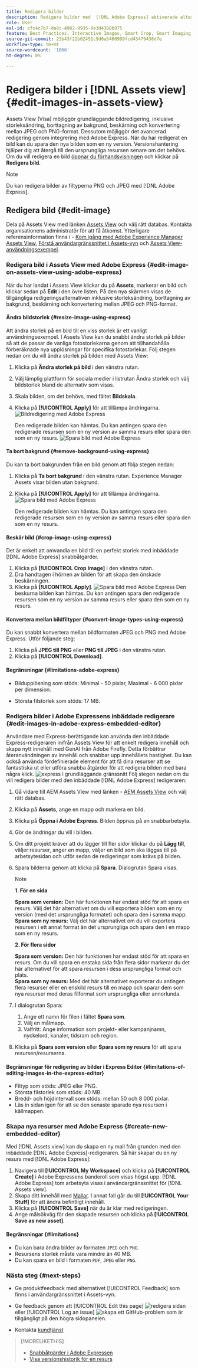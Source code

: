 ```yaml
---
title: Redigera bilder
description: Redigera bilder med  [!DNL Adobe Express] aktiverade alternativ och spara uppdaterade bilder som versioner.
role: User
exl-id: cfc4c7b7-da8c-4902-9935-0e3d4388b975
feature: Best Practices, Interactive Images, Smart Crop, Smart Imaging
source-git-commit: 23b43f22b62451c9d0a5460999fcd43479438d7e
workflow-type: tm+mt
source-wordcount: '1066'
ht-degree: 0%

---
```


# Redigera bilder i [!DNL Assets view] {#edit-images-in-assets-view}

Assets View (Visa) möjliggör grundläggande bildredigering, inklusive storleksändring, borttagning av bakgrund, beskärning och konvertering mellan JPEG och PNG-format. Dessutom möjliggör det avancerad redigering genom integrering med Adobe Express. När du har redigerat en bild kan du spara den nya bilden som en ny version. Versionshantering hjälper dig att återgå till den ursprungliga resursen senare om det behövs. Om du vill redigera en bild [öppnar du förhandsvisningen](https://experienceleague.adobe.com/en/docs/experience-manager-assets-essentials/help/navigate-view#preview-assets) och klickar på **Redigera bild**.

>[!NOTE]
>
>Du kan redigera bilder av filtyperna PNG och JPEG med [!DNL Adobe Express].

<!--The editing actions that are available are Spot healing, Crop and straighten, Resize image, and Adjust image.-->

## Redigera bild {#edit-image}

Dela på Assets View med länken [Assets View](https://experience.adobe.com/#/assets) och välj rätt databas. Kontakta organisationens administratör för att få åtkomst.
Ytterligare referensinformation finns i - [Kom igång med Adobe Experience Manager Assets View](https://experienceleague.adobe.com/en/docs/experience-manager-cloud-service/content/assets/assets-view/get-started-assets-view), [Förstå användargränssnittet i Assets-vyn](https://experienceleague.adobe.com/en/docs/experience-manager-cloud-service/content/assets/assets-view/navigate-assets-view#understand-interface-navigation) och [Assets View-användningsexempel](https://experienceleague.adobe.com/en/docs/experience-manager-cloud-service/content/assets/assets-view/get-started-assets-view#use-cases).
<!--
>[!CONTEXTUALHELP]
>id="assets_express_integration"
>title="Adobe Express Integration"
>abstract="Easy and intuitive image-editing tools powered by Adobe Express available directly within AEM Assets to increase content reuse and accelerate content velocity."-->

### Redigera bild i Assets View med Adobe Express {#edit-image-on-assets-view-using-adobe-express}

När du har landat i Assets View klickar du på **Assets**, markerar en bild och klickar sedan på **Edit** i den övre listen. På den nya skärmen visas de tillgängliga redigeringsalternativen inklusive storleksändring, borttagning av bakgrund, beskärning och konvertering mellan JPEG och PNG-format.

#### Ändra bildstorlek {#resize-image-using-express}

Att ändra storlek på en bild till en viss storlek är ett vanligt användningsexempel. I Assets View kan du snabbt ändra storlek på bilder så att de passar de vanliga fotostorlekarna genom att tillhandahålla förberäknade nya upplösningar för specifika fotostorlekar. Följ stegen nedan om du vill ändra storlek på bilden med Assets View:

1. Klicka på **Ändra storlek på bild** i den vänstra rutan.
1. Välj lämplig plattform för sociala medier i listrutan Ändra storlek och välj bildstorlek bland de alternativ som visas.
1. Skala bilden, om det behövs, med fältet **Bildskala**.
1. Klicka på **[!UICONTROL Apply]** för att tillämpa ändringarna.
   ![Bildredigering med Adobe Express](assets/adobe-express-resize-image.png)

   Den redigerade bilden kan hämtas. Du kan antingen spara den redigerade resursen som en ny version av samma resurs eller spara den som en ny resurs.
   ![Spara bild med Adobe Express](assets/adobe-express-resize-save.png)

#### Ta bort bakgrund {#remove-background-using-express}

Du kan ta bort bakgrunden från en bild genom att följa stegen nedan:

1. Klicka på **Ta bort bakgrund** i den vänstra rutan. Experience Manager Assets visar bilden utan bakgrund.
1. Klicka på **[!UICONTROL Apply]** för att tillämpa ändringarna.
   ![Spara bild med Adobe Express](assets/adobe-express-remove-background.png)

   Den redigerade bilden kan hämtas. Du kan antingen spara den redigerade resursen som en ny version av samma resurs eller spara den som en ny resurs.

#### Beskär bild {#crop-image-using-express}

Det är enkelt att omvandla en bild till en perfekt storlek med inbäddade [!DNL Adobe Express] snabbåtgärder.

1. Klicka på **[!UICONTROL Crop Image]** i den vänstra rutan.
2. Dra handtagen i hörnen av bilden för att skapa den önskade beskärningen.
3. Klicka på **[!UICONTROL Apply]**.
   ![Spara bild med Adobe Express](assets/adobe-express-crop-image.png)
Den beskurna bilden kan hämtas. Du kan antingen spara den redigerade resursen som en ny version av samma resurs eller spara den som en ny resurs.

#### Konvertera mellan bildfiltyper {#convert-image-types-using-express}

Du kan snabbt konvertera mellan bildformaten JPEG och PNG med Adobe Express. Utför följande steg:

1. Klicka på **JPEG till PNG** eller **PNG till JPEG** i den vänstra rutan.
   <!--![Convert to PNG with Adobe Express](/help/using/assets/adobe-express-convert-image.png)-->
1. Klicka på **[!UICONTROL Download]**.

#### Begränsningar {#limitations-adobe-express}

* Bildupplösning som stöds: Minimal - 50 pixlar, Maximal - 6 000 pixlar per dimension.

* Största filstorlek som stöds: 17 MB.

### Redigera bilder i Adobe Expressens inbäddade redigerare {#edit-images-in-adobe-express-embedded-editor}

Användare med Express-berättigande kan använda den inbäddade Express-redigeraren inifrån Assets View för att enkelt redigera innehåll och skapa nytt innehåll med GenAI från Adobe Firefly. Detta förbättrar återanvändningen av innehåll och snabbar upp innehållets hastighet. Du kan också använda fördefinierade element för att få dina resurser att se fantastiska ut eller utföra snabba åtgärder för att redigera bilden med bara några klick.
![express i grundläggande gränssnitt](/help/assets/assets/express-in-essentials-ui.jpg)
Följ stegen nedan om du vill redigera bilder med den inbäddade [!DNL Adobe Express] redigeraren:

1. Gå vidare till AEM Assets View med länken - [AEM Assets View](https://experience.adobe.com/#/assets) och välj rätt databas.
1. Klicka på **Assets**, ange en mapp och markera en bild.
1. Klicka på **Öppna i Adobe Express**. Bilden öppnas på en snabbarbetsyta.
1. Gör de ändringar du vill i bilden.
1. Om ditt projekt kräver att du lägger till fler sidor klickar du på **Lägg till**, väljer resurser, anger en mapp, väljer en bild som ska läggas till på arbetsytesidan och utför sedan de redigeringar som krävs på bilden.
1. Spara bilderna genom att klicka på **Spara**. Dialogrutan Spara visas.

   >[!NOTE]
   >
   > **1. För en sida**
   >
   > **Spara som version:** Den här funktionen har endast stöd för att spara en resurs. Välj det här alternativet om du vill exportera bilden som en ny version (med det ursprungliga formatet) och spara den i samma mapp.
   > **Spara som ny resurs:** Välj det här alternativet om du vill exportera resursen i ett annat format än det ursprungliga och spara den i en mapp som en ny resurs.
   >  
   > **2. För flera sidor**
   >
   > **Spara som version:** Den här funktionen har endast stöd för att spara en resurs. Om du vill spara en enstaka sida från flera sidor markerar du det här alternativet för att spara resursen i dess ursprungliga format och plats.\
   > **Spara som ny resurs:** Med det här alternativet exporterar du antingen flera resurser eller en enskild resurs till en mapp och sparar dem som nya resurser med deras filformat som ursprungliga eller annorlunda.

1. I dialogrutan Spara:
   1. Ange ett namn för filen i fältet **Spara som**.
   1. Välj en målmapp.
   1. Valfritt: Ange information som projekt- eller kampanjnamn, nyckelord, kanaler, tidsram och region.
1. Klicka på **Spara som version** eller **Spara som ny resurs** för att spara resursen/resurserna.

#### Begränsningar för redigering av bilder i Express Editor {#limitations-of-editing-images-in-the-express-editor}

* Filtyp som stöds: JPEG eller PNG.
* Största filstorlek som stöds: 40 MB.
* Bredd- och höjdintervall som stöds: mellan 50 och 8 000 pixlar.
* Läs in sidan igen för att se den senaste sparade nya resursen i källmappen.

### Skapa nya resurser med Adobe Express {#create-new-embedded-editor}

Med [!DNL Assets view] kan du skapa en ny mall från grunden med den inbäddade [!DNL Adobe Express]-redigeraren. Så här skapar du en ny resurs med [!DNL Adobe Express]:

1. Navigera till **[!UICONTROL My Workspace]** och klicka på **[!UICONTROL Create]** i Adobe Expressens banderoll som visas högst upp. [!DNL Adobe Express] tom arbetsyta visas i användargränssnittet för [!DNL Assets view].
1. Skapa ditt innehåll med [Mallar](https://helpx.adobe.com/in/express/using/work-with-templates.html). I annat fall går du till **[!UICONTROL Your Stuff]** för att ändra befintligt innehåll.
1. Klicka på **[!UICONTROL Save]** när du är klar med redigeringen.
1. Ange målsökväg för den skapade resursen och klicka på **[!UICONTROL Save as new asset]**.

#### Begränsningar {#limitations}

* Du kan bara ändra bilder av formaten `JPEG` och `PNG`.
* Resursens storlek måste vara mindre än 40 MB.
* Du kan spara en bild i formaten `PDF`, `JPEG` eller `PNG`.

<!--
## Edit images using [!DNL Adobe Photoshop Express] {#edit-using-photoshop-express}

<!--
After editing an image, you can save the new image as a new version. Versioning helps you to revert to the original asset later, if needed. To edit an image, [open its preview](navigate-assets-view.md#preview-assets) and click **[!UICONTROL Edit Image]** ![edit icon](assets/do-not-localize/edit-icon.png) from the rail on the right.

![Options to edit an image](assets/edit-image2.png)

*Figure: The options to edit images are powered by [!DNL Adobe Photoshop Express].*
-->
<!--
### Touch up images {#spot-heal-images-using-photoshop-express}

If there are minor spots or small objects on an image, you can edit and remove the spots using the spot healing feature provided by Adobe Photoshop.

The brush samples the retouched area and makes the repaired pixels blend seamlessly into the rest of the image. Use a brush size that is only slightly larger than the spot you want to fix.

![Spot healing edit option](assets/edit-spot-healing.png)

<!-- 
TBD: See if we should give backlinks to PS docs for these concepts.
For more information about how Spot Healing works in Photoshop, see [retouching and repairing photos](https://helpx.adobe.com/photoshop/using/retouching-repairing-images.html). 
-->
<!-- 
### Crop and straighten images {#crop-straighten-images-using-photoshop-express}

Using the crop and straighten option that you can do basic cropping, rotate image, flip it horizontally or vertically, and crop it to dimensions suitable for popular social media websites.

To save your edits, click **[!UICONTROL Crop Image]**. After editing, you can save the new image as a version.

![Option to crop and straighten](assets/edit-crop-straighten.png)

Many default options let you crop your image to the best proportions that fit various social media profiles and posts.

### Resize image {#resize-image-using-photoshop-express}

You can view the common photo sizes in centimeters or inches to know the dimensions. By default, the resizing method retains the aspect ratio. To manually override the aspect ratio, click ![](assets/do-not-localize/lock-closed-icon.png).

Enter the dimensions and click **[!UICONTROL Resize Image]** to resize the image. Before you save the changes as a version, you can either undo all the changes done before saving by clicking [!UICONTROL Undo] or you can change the specific step in the editing process by clicking [!UICONTROL Revert].

![Options when resizing an image](assets/resize-image.png)

### Adjust image {#adjust-image-using-photoshop-express}

[!DNL Assets view] lets you adjust the color, tone, contrast, and more, with just a few clicks. Click **[!UICONTROL Adjust image]** in the edit window. The following options are available in the right sidebar:

* **Popular**: [!UICONTROL High Contrast & Detail], [!UICONTROL Desaturated Contrast], [!UICONTROL Aged Photo], [!UICONTROL B&W Soft], and [!UICONTROL B&W Sepia Tone].
* **Color**: [!UICONTROL Natural], [!UICONTROL Bright], [!UICONTROL High Contrast], [!UICONTROL High Contrast & Detail], [!UICONTROL Vivid], and [!UICONTROL Matte].
* **Creative**: [!UICONTROL Desaturated Contrast], [!UICONTROL Cool Light], [!UICONTROL Turquoise & Red], [!UICONTROL Soft Mist], [!UICONTROL Vintage Instant], [!UICONTROL Warm Contrast], [!UICONTROL Flat & Green], [!UICONTROL Red Lift Matte], [!UICONTROL Warm Shadows], and [!UICONTROL Aged Photo].
* **B&W**: [!UICONTROL B&W Landscape], [!UICONTROL B&W High Contrast], [!UICONTROL B&W Punch], [!UICONTROL B&W Low Contrast], [!UICONTROL B&W Flat], [!UICONTROL B&W Soft], [!UICONTROL B&W Infrared], [!UICONTROL B&W Selenium Tone], [!UICONTROL B&W Sepia Tone], and [!UICONTROL B&W Split Tone].
* **Vignetting**: [!UICONTROL None], [!UICONTROL Light], [!UICONTROL Medium], and [!UICONTROL Heavy].

![Adjust image by editing](assets/adjust-image.png)

<!--
TBD: Insert a video of the available social media options.
-->

### Nästa steg {#next-steps}

* Ge produktfeedback med alternativet [!UICONTROL Feedback] som finns i användargränssnittet i Assets-vyn.

* Ge feedback genom att [!UICONTROL Edit this page] ![redigera sidan](assets/do-not-localize/edit-page.png) eller [!UICONTROL Log an issue] ![skapa ett GitHub-problem](assets/do-not-localize/github-issue.png) som är tillgängligt på den högra sidopanelen.

* Kontakta [kundtjänst](https://experienceleague.adobe.com/?support-solution=General#support)

>[!MORELIKETHIS]
>
>* [Snabbåtgärder i Adobe Expressen](https://helpx.adobe.com/in/express/using/resize-image.html)
>* [Visa versionshistorik för en resurs](navigate-assets-view.md)
